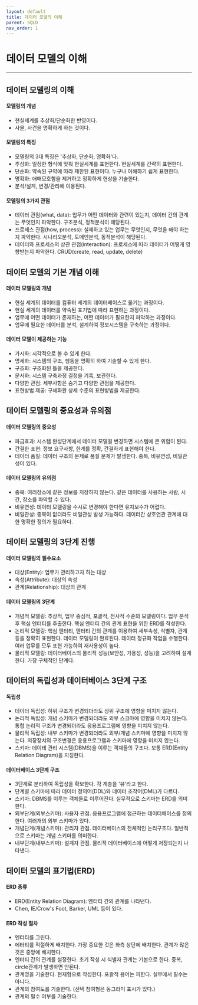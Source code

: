 ```yaml
---
layout: default
title: 데이터 모델의 이해
parent: SQLD
nav_order: 1
---
```


# 데이터 모델의 이해

---

## 데이터 모델링의 이해

#### 모델링의 개념

- 현실세계를 추상화/단순화한 반영이다.
- 사물, 사건을 명확하게 하는 것이다.

#### 모델링의 특징

- 모델링의 3대 특징은 '추상화, 단순화, 명확화'다.
- 추상화: 일정한 형식에 맞춰 현실세계를 표현한다. 현실세계를 간략히 표현한다.
- 단순화: 약속된 규약에 따라 제한된 표현이다. 누구나 이해하기 쉽게 표현한다.
- 명확화: 애매모호함을 제거하고 정확하게 현상을 기술한다.
- 분석/설계, 변경/관리에 이용된다.

#### 모델링의 3가지 관점

- 데이터 관점(what, data): 업무가 어떤 데이터와 관련이 있는지, 데이터 간의 관계는 무엇인지 파악한다. 구조분석, 정적분석이 해당된다.
- 프로세스 관점(how, process): 실제하고 있는 업무는 무엇인지, 무엇을 해야 하는지 파악한다. 시나리오분석, 도메인분석, 동적분석이 해당된다.
- 데이터와 프로세스의 상관 관점(interaction): 프로세스에 따라 데이터가 어떻게 영향받는지 파악한다. CRUD(create, read, update, delete)

## 데이터 모델의 기본 개념 이해

#### 데이터 모델링의 개념

- 현실 세계의 데이터를 컴퓨터 세계의 데이터베이스로 옮기는 과정이다.
- 현실 세계의 데이터를 약속된 표기법에 따라 표현하는 과정이다.
- 업무에 어떤 데이터가 존재하는, 어떤 데이터가 필요한지 파악하는 과정이다.
- 업무에 필요한 데이터를 분석, 설계하여 정보시스템을 구축하는 과정이다.

#### 데이터 모델이 제공하는 기능

- 가시화: 시각적으로 볼 수 있게 한다.
- 명세화: 시스템의 구조, 행동을 명확히 하여 기술할 수 있게 한다.
- 구조화: 구조화된 틀을 제공한다.
- 문서화: 시스템 구축과정 결정을 기록, 보관한다.
- 다양한 관점: 세부사항은 숨기고 다양한 관점을 제공한다.
- 표현방법 제공: 구체화환 상세 수준의 표현방법을 제공한다.

## 데이터 모델링의 중요성과 유의점

#### 데이터 모델링의 중요성

- 파급효과: 시스템 완성단계에서 데이터 모델읠 변경하면 시스템에 큰 위험이 된다.
- 간결한 표현: 정보 요구사항, 한계를 정확, 간결하게 표현해야 한다.
- 데이터 품질: 데이터 구조의 문제로 품질 문제가 발생한다. 중복, 비유연성, 비일관성이 있다.

#### 데이터 모델링의 유의점

- 중복: 여러장소에 같은 정보를 저장하지 않는다. 같은 데이터를 사용하는 사람, 시간, 장소를 파악할 수 있다.
- 비유연성: 데이터 모델링을 수시로 변경해야 한다면 유지보수가 어렵다.
- 비일관성: 중복이 없더라도 비일관성 발생 가능하다. 데이터간 상호연관 관계에 대한 명확한 정의가 필요하다.

## 데이터 모델링의 3단계 진행

#### 데이터 모델링의 필수요소

- 대상(Entity): 업무가 관리하고자 하는 대상
- 속성(Attribute): 대상의 속성
- 관계(Relationship): 대상의 관계

#### 데이터 모델링의 3단계

- 개념적 모델링: 추상적, 업무 중심적, 포괄적, 전사적 수준의 모델링이다. 업무 분석 후 핵심 엔터티를 추출한다. 핵심 엔터티 간의 관계 표현을 위한 ERD를 작성한다.
- 논리적 모델링: 핵심 엔터티, 엔터티 간의 관계를 이용하여 세부속성, 식별자, 관계 등을 정확히 표현한다. 데이터 모델링이 완료된다. 데이터 정규화 작업을 수행한다. 여러 업무를 모두 표현 가능하여 재사용성이 높다.
- 물리적 모델링: 데이터베이스의 물리적 성능(보안성, 가용성, 성능)을 고려하여 설계한다. 가장 구체적인 단계다.

## 데이터의 독립성과 데이터베이스 3단계 구조

#### 독립성

- 데이터 독립성: 하위 구조가 변경되더라도 상위 구조에 영향을 미치지 않는다.
- 논리적 독립성: 개념 스키마가 변경되더라도 외부 스크마에 영향을 미치지 않는다. 통합 논리적 구조가 변경되더라도 응용프로그램에 영향을 미치지 않는다.
- 물리적 독립성: 내부 스키마가 변경되더라도 외부/개념 스키마에 영향을 미치지 않는다. 저장장치의 구조변경은 응용프로그램과 스키마에 영향을 미치지 않는다.
- 스키마: 데이테 관리 시스템(DBMS)을 이루는 객체들의 구조다. 보통 ERD(Entity Relation Diagram)을 지칭한다.

#### 데이터베이스 3단계 구조

- 3단계로 분리하여 독립성을 확보한다. 각 계층을 '뷰'라고 한다.
- 단계별 스키마에 따라 데이터 정의어(DDL)와 데이터 조작어(DML)가 다르다.
- 스키마: DBMS를 이루는 객체들로 이루어진다. 실무적으로 스키마는 ERD를 의미한다.
- 외부단계(외부스키마): 사용자 관점. 응용프로그램에 접근하는 데이터베이스를 정의한다. 여러개의 외부 스키마가 있다.
- 개념단계(개념스키마): 관리자 관점. 데이터베이스의 전체적인 논리구조다. 일반적으로 스키마는 개념 스키마를 의미한다.
- 내부단계(내부스키마): 설계자 관점. 물리적 데이터베이스에 어떻게 저장되는지 나타낸다.

## 데이터 모델의 표기법(ERD)

#### ERD 종류

- ERD(Entity Relation Diagram): 엔터티 간의 관계를 나타낸다.
- Chen, IE/Crow's Foot, Barker, UML 등이 있다.

#### ERD 작성 절차

- 엔터티를 그린다.
- 에터티를 적절하게 배치한다. 가장 중요한 것은 좌측 상단에 배치한다. 관계가 많은 것은 중앙에 배치한다.
- 엔터티 간의 관계를 설정한다. 초기 작성 시 식별자 관계는 기본으로 한다. 중복, circle관계가 발생하면 안된다.
- 관계명을 기술한다. 현재형으로 작성한다. 포괄적 용어는 피한다. 실무에서 필수는 아니다.
- 관계의 참여도를 기술한다. (선택 참여형은 동그라미 표시가 있다.)
- 관계의 필수 여부를 기술한다.
